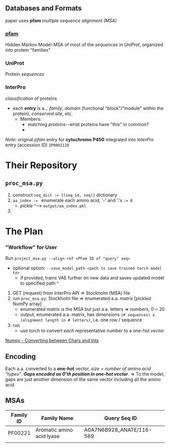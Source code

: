 ## Databases and Formats
paper uses **pfam** *multiple sequence alignment (MSA)*
### [pfam](https://youtu.be/xeBN8HPlkpE)
Hidden Markov Model-MSA of most of the *sequences* in *UniProt*, organized into protein "families"
### UniProt
Protein *sequences*
### InterPro
*classification* of proteins
- each **entry** is a... *family*, *domain* (functional "block"/"module" within the protein), *conserved site*, etc.
	- Members:
		- matching *proteins*--what proteins have "this" in common?
		- 

*Note*: original *pfam* entry for **cytochrome P450** integrated into *InterPro* entry (accession ID) `IPR001128`

# Their Repository
## `proc_msa.py`
1. construct `seq_dict := {(seq_id, seq)}` dictionary
2. `aa_index := ` enumerate each amino acid, '-' and '.'s `:= 0`
	- *pickle* ^--> `output/aa_index.pkl`
3. 

# The Plan
### "Workflow" for User
Run `project_msa.py --align-ref <PFam ID of "query" seq>` 
- optional option: `--save_model_path <path to save trained torch model to>`
	- if provided, trains VAE further on new data and saves updated model to specified path
^
1. GET (request) from InterPro API => Stockholm (MSA) file
2. run `proc_msa.py`: Stockholm file => enumerated a.a. matrix [pickled NumPy array]
	- enumerated matrix is the MSA but just a.a. letters => numbers, 0 ~ 20
	- output, enumerated a.a. matrix, has dimensions `(# sequences) x (alignment length in # letters)`, i.e. one row / sequence
3. run 
	- use torch to convert *each* representative number to a one-hot *vector*


[Numpy - Converting between Chars and Ints](https://gist.github.com/tkf/2276773)

## Encoding
Each a.a. converted to a **one-hot** vector, *size = number of amino acid "types"*.
***Gaps encoded as 0'th position in one-hot vector***.
=> To the model, gaps are just another dimension of the same vector including all the amino acid

## MSAs
| Family ID | Family Name               | Query Seq ID             |     | 
| --------- | ------------------------- | ------------------------ | --- |
| PF00221   | Aromatic amino acid lyase | A0A7N6B928_ANATE/116-569 |     |
|           |                           |                          |     |
